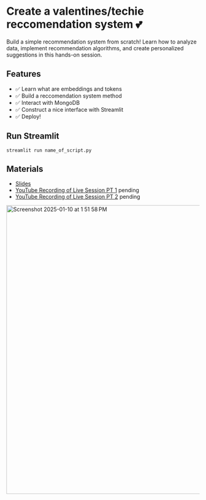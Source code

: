 # Create a valentines/techie reccomendation system 💕
Build a simple recommendation system from scratch! Learn how to analyze data, implement recommendation algorithms, and create personalized suggestions in this hands-on session.

## Features
- ✅ Learn what are embeddings and tokens
- ✅ Build a reccomendation system method
- ✅ Interact with MongoDB
- ✅ Construct a nice interface with Streamlit
- ✅ Deploy!

## Run Streamlit
`streamlit run name_of_script.py`

## Materials
- [Slides](https://docs.google.com/presentation/d/1CrdWxPd196njM_zDboSjtyT4x2CFPHVMhWFSxGS46aI/edit?usp=sharing)
- [YouTube Recording of Live Session PT 1](pending) pending
- [YouTube Recording of Live Session PT 2](pending) pending

<img width="753" alt="Screenshot 2025-01-10 at 1 51 58 PM" src="" />
